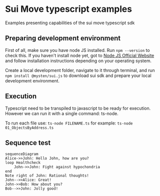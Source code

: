 # Sui Move typescript examples

Examples presenting capabilities of the sui move typescript sdk



## Preparing development environment

First of all, make sure you have node JS installed.  Run `npm --version` to check this. If you haven't install node yet, got to [Node JS Official Website](https://nodejs.org/en/download/) and follow installation instructions depending on your operating system.

Create a local development folder, navigate to it through terminal, and run  `npm install @mysten/sui.js` to download sui sdk and prepare your local development environment.

## Execution 

Typescript need to be transpiled to javascript to be ready for execution. However we can run it with a single command: ts-node. 

To run each file use: `ts-node FILENAME.ts` for example: `ts-node 01_ObjectsByAddress.ts` 


## Sequence test
```mermaid
sequenceDiagram
Alice->>John: Hello John, how are you?
loop Healthcheck
    John->>John: Fight against hypochondria
end
Note right of John: Rational thoughts!
John-->>Alice: Great!
John->>Bob: How about you?
Bob-->>John: Jolly good!
```
